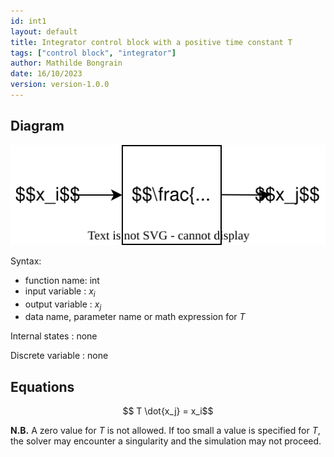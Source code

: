 ```yaml
---
id: int1
layout: default
title: Integrator control block with a positive time constant T
tags: ["control block", "integrator"]
author: Mathilde Bongrain
date: 16/10/2023
version: version-1.0.0
---
```


## Diagram

![integrator diagram](integrator.svg)

Syntax:  

- function name: int
- input variable : $x_i$
- output variable : $x_j$
- data name, parameter name or math expression for $T$

Internal states : none

Discrete variable : none

## Equations

$$ T \dot{x_j} = x_i$$

**N.B.** A zero value for $T$ is not allowed. If too small a value is specified for $T$, the solver may encounter a singularity and the simulation may not proceed.

